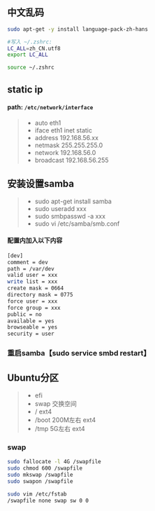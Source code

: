 
## 中文乱码
```sh
sudo apt-get -y install language-pack-zh-hans

#写入 ~/.zshrc:
LC_ALL=zh_CN.utf8
export LC_ALL

source ~/.zshrc
```


## static ip
#### path: `/etc/network/interface`

> * auto eth1
> * iface eth1 inet static
> * address 192.168.56.xx
> * netmask 255.255.255.0
> * network 192.168.56.0
> * broadcast 192.168.56.255


## 安装设置samba
> * sudo apt-get install samba
> * sudo useradd xxx
> * sudo smbpasswd -a xxx
> * sudo vi /etc/samba/smb.conf

#### 配置内加入以下内容
```sh
[dev]
comment = dev
path = /var/dev
valid user = xxx
write list = xxx
create mask = 0664
directory mask = 0775
force user = xxx
force group = xxx
public = no
available = yes
browseable = yes
security = user
```
### 重启samba【sudo service smbd restart】


## Ubuntu分区

> * efi
> * swap	交换空间
> * / ext4
> * /boot	200M左右	ext4	
> * /tmp	5G左右	ext4	


### swap

```sh
sudo fallocate -l 4G /swapfile
sudo chmod 600 /swapfile
sudo mkswap /swapfile
sudo swapon /swapfile

sudo vim /etc/fstab
/swapfile none swap sw 0 0
```

